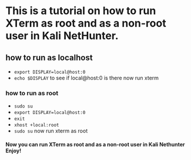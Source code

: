 # This is a tutorial on how to run XTerm as root and as a non-root user in Kali NetHunter.

## how to run as localhost
* `export DISPLAY=local@host:0`
* `echo $DISPLAY` to see if local@host:0 is there now run xterm
### how to run as root

* `sudo su`
* `export DISPLAY=local@host:0`
* `exit`
* `xhost +local:root`
* `sudo su`
now run xterm as root

#### Now you can run XTerm as root and as a non-root user in Kali Nethunter Enjoy!
